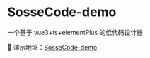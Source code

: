 # SosseCode-demo

一个基于 vue3+ts+elementPlus 的低代码设计器

📌 演示地址：[SosseCode-demo](https://rainsoso.github.io/SosseCode-demo/)
